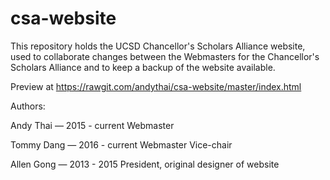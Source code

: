 # csa-website
This repository holds the UCSD Chancellor's Scholars Alliance website, used to collaborate changes between the Webmasters for the Chancellor's Scholars Alliance and to keep a backup of the website available. 


Preview at https://rawgit.com/andythai/csa-website/master/index.html


Authors:

Andy Thai   —   2015 - current Webmaster

Tommy Dang  —   2016 - current Webmaster Vice-chair

Allen Gong  —   2013 - 2015 President, original designer of website
